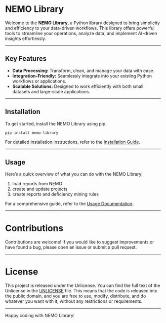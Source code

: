 
# NEMO Library

Welcome to the **NEMO Library**, a Python library designed to bring simplicity and efficiency to your data-driven workflows. This library offers powerful tools to streamline your operations, analyze data, and implement AI-driven insights effortlessly.

---

## Key Features

- **Data Processing:** Transform, clean, and manage your data with ease.
- **Integration-Friendly:** Seamlessly integrate into your existing Python workflows or applications.
- **Scalable Solutions:** Designed to work efficiently with both small datasets and large-scale applications.

---

## Installation

To get started, install the NEMO Library using pip:

```bash
pip install nemo-library
```

For detailed installation instructions, refer to the [Installation Guide](https://github.com/H3rm1nat0r/nemo_library/blob/master/docs/setup_guide.md).

---

## Usage

Here’s a quick overview of what you can do with the NEMO Library:

1. load reports from NEMO
1. create and update projects
1. create reports and deficiency mining rules
   
For a comprehensive guide, refer to the [Usage Documentation](https://github.com/H3rm1nat0r/nemo_library/blob/master/docs/usage_guide.md).

---


# Contributions

Contributions are welcome! If you would like to suggest improvements or have found a bug, please open an issue or submit a pull request.

---

# License

This project is released under the Unlicense. You can find the full text of the Unlicense in the [UNLICENSE](UNLICENSE) file. This means that the code is released into the public domain, and you are free to use, modify, distribute, and do whatever you want with it, without any restrictions or requirements.

---

Happy coding with NEMO Library!
